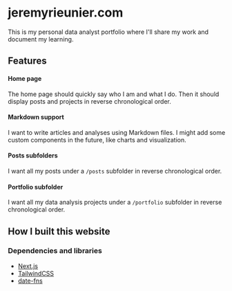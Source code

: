 # jeremyrieunier.com
This is my personal data analyst portfolio where I'll share my work and document my learning.

## Features
#### Home page
The home page should quickly say who I am and what I do. Then it should display posts and projects in reverse chronological order.

#### Markdown support
I want to write articles and analyses using Markdown files. I might add some custom components in the future, like charts and visualization.

#### Posts subfolders
I want all my posts under a `/posts` subfolder in reverse chronological order.

#### Portfolio subfolder
I want all my data analysis projects under a `/portfolio` subfolder in reverse chronological order.

## How I built this website
### Dependencies and libraries
- [Next.js](https://nextjs.org/)
- [TailwindCSS](https://tailwindcss.com/)
- [date-fns](https://date-fns.org/)